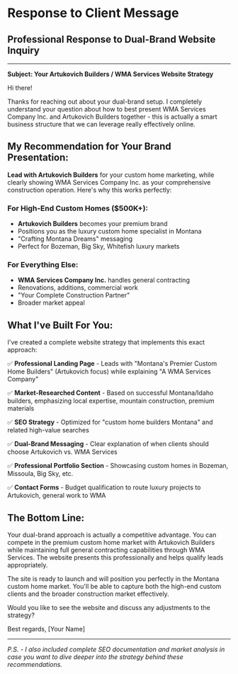 # Response to Client Message

## Professional Response to Dual-Brand Website Inquiry

---

**Subject: Your Artukovich Builders / WMA Services Website Strategy**

Hi there!

Thanks for reaching out about your dual-brand setup. I completely understand your question about how to best present WMA Services Company Inc. and Artukovich Builders together - this is actually a smart business structure that we can leverage really effectively online.

## My Recommendation for Your Brand Presentation:

**Lead with Artukovich Builders** for your custom home marketing, while clearly showing WMA Services Company Inc. as your comprehensive construction operation. Here's why this works perfectly:

### For High-End Custom Homes ($500K+):
- **Artukovich Builders** becomes your premium brand
- Positions you as the luxury custom home specialist in Montana
- "Crafting Montana Dreams" messaging
- Perfect for Bozeman, Big Sky, Whitefish luxury markets

### For Everything Else:
- **WMA Services Company Inc.** handles general contracting
- Renovations, additions, commercial work
- "Your Complete Construction Partner"
- Broader market appeal

## What I've Built For You:

I've created a complete website strategy that implements this exact approach:

✅ **Professional Landing Page** - Leads with "Montana's Premier Custom Home Builders" (Artukovich focus) while explaining "A WMA Services Company"

✅ **Market-Researched Content** - Based on successful Montana/Idaho builders, emphasizing local expertise, mountain construction, premium materials

✅ **SEO Strategy** - Optimized for "custom home builders Montana" and related high-value searches

✅ **Dual-Brand Messaging** - Clear explanation of when clients should choose Artukovich vs. WMA Services

✅ **Professional Portfolio Section** - Showcasing custom homes in Bozeman, Missoula, Big Sky, etc.

✅ **Contact Forms** - Budget qualification to route luxury projects to Artukovich, general work to WMA

## The Bottom Line:

Your dual-brand approach is actually a competitive advantage. You can compete in the premium custom home market with Artukovich Builders while maintaining full general contracting capabilities through WMA Services. The website presents this professionally and helps qualify leads appropriately.

The site is ready to launch and will position you perfectly in the Montana custom home market. You'll be able to capture both the high-end custom clients and the broader construction market effectively.

Would you like to see the website and discuss any adjustments to the strategy?

Best regards,
[Your Name]

---

*P.S. - I also included complete SEO documentation and market analysis in case you want to dive deeper into the strategy behind these recommendations.*
